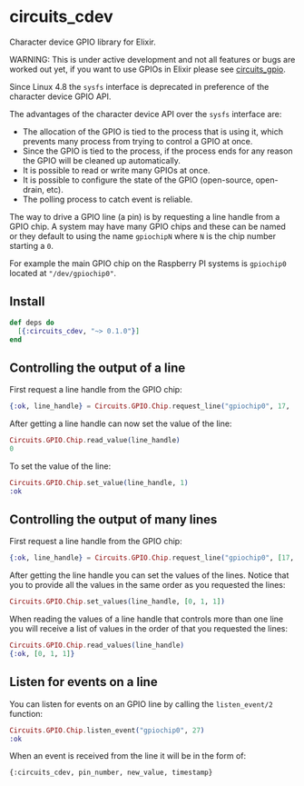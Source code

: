 # circuits_cdev

Character device GPIO library for Elixir.

WARNING: This is under active development and not all features or bugs are worked
out yet, if you want to use GPIOs in Elixir please see [circuits_gpio](https://github.com/elixir-circuits/circuits_gpio).

Since Linux 4.8 the `sysfs` interface is deprecated in preference of the
character device GPIO API.

The advantages of the character device API over the `sysfs` interface are:

* The allocation of the GPIO is tied to the process that is using it, which
  prevents many process from trying to control a GPIO at once.
* Since the GPIO is tied to the process, if the process ends for any reason the
  GPIO will be cleaned up automatically.
* It is possible to read or write many GPIOs at once.
* It is possible to configure the state of the GPIO (open-source, open-drain, etc).
* The polling process to catch event is reliable.

The way to drive a GPIO line (a pin) is by requesting a line handle from a GPIO
chip. A system may have many GPIO chips and these can be named or they default
to using the name `gpiochipN` where `N` is the chip number starting a `0`.

For example the main GPIO chip on the Raspberry PI systems is `gpiochip0`
located at `"/dev/gpiochip0"`.

## Install

```elixir
def deps do
  [{:circuits_cdev, "~> 0.1.0"}]
end
```

## Controlling the output of a line

First request a line handle from the GPIO chip:

```elixir
{:ok, line_handle} = Circuits.GPIO.Chip.request_line("gpiochip0", 17, :output)
```

After getting a line handle can now set the value of the line:

```elixir
Circuits.GPIO.Chip.read_value(line_handle)
0
```

To set the value of the line:

```elixir
Circuits.GPIO.Chip.set_value(line_handle, 1)
:ok
```

## Controlling the output of many lines

First request a line handle from the GPIO chip:

```elixir
{:ok, line_handle} = Circuits.GPIO.Chip.request_line("gpiochip0", [17, 27 20], :output)
```

After getting the line handle you can set the values of the lines. Notice that
you to provide all the values in the same order as you requested the lines:

```elixir
Circuits.GPIO.Chip.set_values(line_handle, [0, 1, 1])
```

When reading the values of a line handle that controls more than one line you
will receive a list of values in the order of that you requested the lines:

```elixir
Circuits.GPIO.Chip.read_values(line_handle)
{:ok, [0, 1, 1]}
```

## Listen for events on a line

You can listen for events on an GPIO line by calling the `listen_event/2` function:

```elixir
Circuits.GPIO.Chip.listen_event("gpiochip0", 27)
:ok
```

When an event is received from the line it will be in the form of:

```
{:circuits_cdev, pin_number, new_value, timestamp}
```


